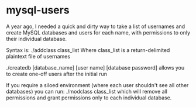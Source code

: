 mysql-users
===========

A year ago, I needed a quick and dirty way to take a list of usernames and create MySQL databases and users for each name, with permissions to only their individual database.

Syntax is:
./addclass class_list
Where class_list is a return-delimited plaintext file of usernames

./createdb [database_name] [user name] [database password]
allows you to create one-off users after the initial run

If you require a siloed environment (where each user shouldn't see all other databases) you can run:
./modclass class_list
which will remove all permissions and grant permissions only to each individual database.
